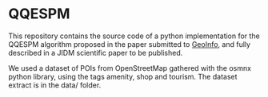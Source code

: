 # QQESPM
This repository contains the source code of a python implementation for the QQESPM algorithm proposed in the paper submitted to [GeoInfo](http://mtc-m16c.sid.inpe.br/ibi/8JMKD3MGPDW34P/4ADE2M8), and fully described in a JIDM scientific paper to be published.

We used a dataset of POIs from OpenStreetMap gathered with the osmnx python library, using the tags amenity, shop and tourism. The dataset extract is in the data/ folder.
